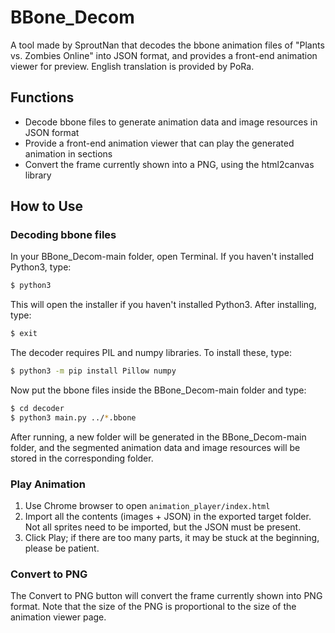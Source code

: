 # BBone_Decom

A tool made by SproutNan that decodes the bbone animation files of "Plants vs. Zombies Online" into JSON format, and provides a front-end animation viewer for preview. English translation is provided by PoRa.

## Functions

- Decode bbone files to generate animation data and image resources in JSON format
- Provide a front-end animation viewer that can play the generated animation in sections
- Convert the frame currently shown into a PNG, using the html2canvas library

## How to Use

### Decoding bbone files

In your BBone_Decom-main folder, open Terminal. If you haven't installed Python3, type:

```bash
$ python3
```

This will open the installer if you haven't installed Python3. After installing, type:

```bash
$ exit
```

The decoder requires PIL and numpy libraries. To install these, type:

```bash
$ python3 -m pip install Pillow numpy
```

Now put the bbone files inside the BBone_Decom-main folder and type:

```bash
$ cd decoder
$ python3 main.py ../*.bbone
```

After running, a new folder will be generated in the BBone_Decom-main folder, and the segmented animation data and image resources will be stored in the corresponding folder.

### Play Animation

1. Use Chrome browser to open `animation_player/index.html`
2. Import all the contents (images + JSON) in the exported target folder. Not all sprites need to be imported, but the JSON must be present.
3. Click Play; if there are too many parts, it may be stuck at the beginning, please be patient.

### Convert to PNG
The Convert to PNG button will convert the frame currently shown into PNG format. Note that the size of the PNG is proportional to the size of the animation viewer page.
